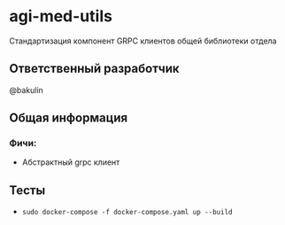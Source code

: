 # agi-med-utils

Стандартизация компонент GRPC клиентов общей библиотеки отдела

## Ответственный разработчик

@bakulin

## Общая информация

### Фичи: 

- Абстрактный grpc клиент

## Тесты

- `sudo docker-compose -f docker-compose.yaml up --build`

